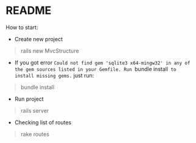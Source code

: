 # README

How to start:

* Create new project
> rails new MvcStructure

* If you got error
`Could not find gem 'sqlite3 x64-mingw32' in any of the gem sources listed in your Gemfile. Run `bundle install` to install missing gems.`
just run:
> bundle install

* Run project
> rails server

* Checking list of routes
> rake routes
